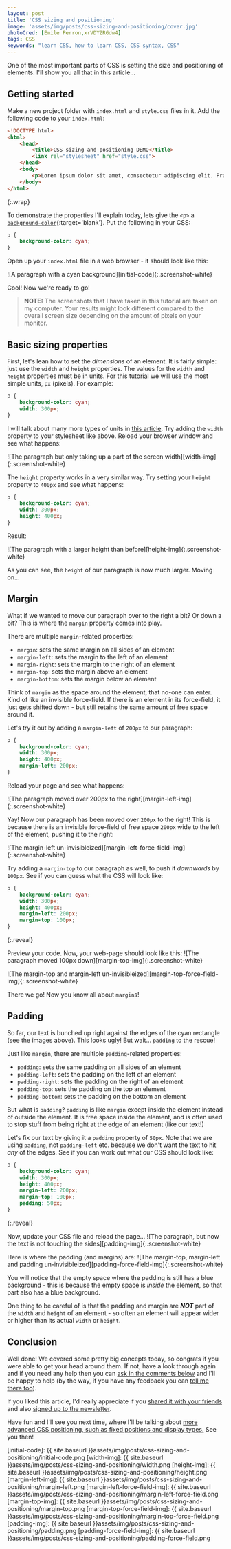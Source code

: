 ```yaml
---
layout: post
title: 'CSS sizing and positioning'
image: 'assets/img/posts/css-sizing-and-positioning/cover.jpg'
photoCred: [Émile Perron,xrVDYZRGdw4]
tags: CSS
keywords: "learn CSS, how to learn CSS, CSS syntax, CSS"
---
```

One of the most important parts of CSS is setting the size and positioning of elements. I'll show you all that in this article...

## Getting started
Make a new project folder with `index.html` and `style.css` files in it. Add the following code to your `index.html`:
```HTML
<!DOCTYPE html>
<html>
    <head>
        <title>CSS sizing and positioning DEMO</title>
        <link rel="stylesheet" href="style.css">
    </head>
    <body>
        <p>Lorem ipsum dolor sit amet, consectetur adipiscing elit. Praesent finibus fermentum mi vitae sollicitudin. Proin tempus enim nisl, eu rutrum ipsum venenatis sit amet. In non justo nec eros blandit mattis. Proin tempus ex lorem, id vulputate felis rhoncus facilisis. Aliquam quis pharetra metus.</p>
    </body>
</html>
```
{:.wrap}

To demonstrate the properties I'll explain today, lets give the `<p>` a [`background-color`][bg-color]{:target='blank'}. Put the following in your CSS:
```CSS
p {
    background-color: cyan;
}
```
Open up your `index.html` file in a web browser - it should look like this:

![A paragraph with a cyan background][initial-code]{:.screenshot-white}

Cool! Now we're ready to go!


> **NOTE:**
> The screenshots that I have taken in this tutorial are taken on my computer. Your results might look different compared to the overall screen size depending on the amount of pixels on your monitor.

## Basic sizing properties
First, let's lean how to set the *dimensions* of an element. It is fairly simple: just use the `width` and `height` properties. The values for the `width` and `height` properties must be in units. For this tutorial we will use the most simple units, `px` (pixels). For example:
```CSS
p {
    background-color: cyan;
    width: 300px;
}
```
I will talk about many more types of units in [this article][units]. Try adding the `width` property to your stylesheet like above. Reload your browser window and see what happens:

![The paragraph but only taking up a part of the screen width][width-img]{:.screenshot-white}

The `height` property works in a very similar way. Try setting your `height` property to `400px` and see what happens:
```CSS
p {
    background-color: cyan;
    width: 300px;
    height: 400px;
}
```
Result:

![The paragraph with a larger height than before][height-img]{:.screenshot-white}

As you can see, the `height` of our paragraph is now much larger. Moving on...

## Margin
What if we wanted to move our paragraph over to the right a bit? Or down a bit? This is where the `margin` property comes into play.

There are multiple `margin`-related properties:
- `margin`: sets the same margin on all sides of an element
- `margin-left`: sets the margin to the left of an element
- `margin-right`: sets the margin to the right of an element
- `margin-top`: sets the margin above an element
- `margin-bottom`: sets the margin below an element

Think of `margin` as the space around the element, that no-one can enter. Kind of like an invisible force-field. If there is an element in its force-field, it just gets shifted down - but still retains the same amount of free space around it.

Let's try it out by adding a `margin-left` of `200px` to our paragraph:
```CSS
p {
    background-color: cyan;
    width: 300px;
    height: 400px;
    margin-left: 200px;
}
```
Reload your page and see what happens:

![The paragraph moved over 200px to the right][margin-left-img]{:.screenshot-white}

Yay! Now our paragraph has been moved over `200px` to the right! This is because there is an invisible force-field of free space `200px` wide to the left of the element, pushing it to the right:

![The margin-left un-invisibleized][margin-left-force-field-img]{:.screenshot-white}

Try adding a `margin-top` to our paragraph as well, to push it *downwards* by `100px`. See if you can guess what the CSS will look like:
```CSS
p {
    background-color: cyan;
    width: 300px;
    height: 400px;
    margin-left: 200px;
    margin-top: 100px;
}
```
{:.reveal}

Preview your code. Now, your web-page should look like this:
![The paragraph moved 100px down][margin-top-img]{:.screenshot-white}

![The margin-top and margin-left un-invisibleized][margin-top-force-field-img]{:.screenshot-white}

There we go! Now you know all about `margin`s!

## Padding
So far, our text is bunched up right against the edges of the cyan rectangle (see the images above). This looks ugly! But wait... `padding` to the rescue!

Just like `margin`, there are multiple `padding`-related properties:
- `padding`: sets the same padding on all sides of an element
- `padding-left`: sets the padding on the left of an element
- `padding-right`: sets the padding on the right of an element
- `padding-top`: sets the padding on the top an element
- `padding-bottom`: sets the padding on the bottom an element

But what is `padding`? `padding` is like `margin` except inside the element instead of outside the element. It is free space inside the element, and is often used to stop stuff from being right at the edge of an element (like our text!)

Let's fix our text by giving it a `padding` property of `50px`. Note that we are using `padding`, not `padding-left` etc. because we don't want the text to hit *any* of the edges. See if you can work out what our CSS should look like:
```CSS
p {
    background-color: cyan;
    width: 300px;
    height: 400px;
    margin-left: 200px;
    margin-top: 100px;
    padding: 50px;
}
```
{:.reveal}

Now, update your CSS file and reload the page...
![The paragraph, but now the text is not touching the sides][padding-img]{:.screenshot-white}

Here is where the padding (and margins) are:
![The margin-top, margin-left and padding un-invisibleized][padding-force-field-img]{:.screenshot-white}

You will notice that the empty space where the padding is still has a blue background - this is because the empty space is *inside* the element, so that part also has a blue background.

One thing to be careful of is that the padding and margin are _**NOT**_ part of the `width` and `height` of an element - so often an element will appear wider or higher than its actual `width` or `height`.

## Conclusion
Well done! We covered some pretty big concepts today, so congrats if you were able to get your head around them. If not, have a look through again and if you need any help then you can [ask in the comments below][comments] and I'll be happy to help (by the way, if you have any feedback you can [tell me there too][comments]).

If you liked this article, I'd really appreciate if you [shared it with your friends][share] and also [signed up to the newsletter][newsletter].

Have fun and I'll see you next time, where I'll be talking about [more advanced CSS positioning, such as fixed positions and display types.][advanced-positioning] See you then!


[bg-color]: /basic-css-properties/#the-background-color-property
[units]: /css-units/
[advanced-positioning]: /css-position-property/

[initial-code]: {{ site.baseurl }}assets/img/posts/css-sizing-and-positioning/initial-code.png
[width-img]: {{ site.baseurl }}assets/img/posts/css-sizing-and-positioning/width.png
[height-img]: {{ site.baseurl }}assets/img/posts/css-sizing-and-positioning/height.png
[margin-left-img]: {{ site.baseurl }}assets/img/posts/css-sizing-and-positioning/margin-left.png
[margin-left-force-field-img]: {{ site.baseurl }}assets/img/posts/css-sizing-and-positioning/margin-left-force-field.png
[margin-top-img]: {{ site.baseurl }}assets/img/posts/css-sizing-and-positioning/margin-top.png
[margin-top-force-field-img]: {{ site.baseurl }}assets/img/posts/css-sizing-and-positioning/margin-top-force-field.png
[padding-img]: {{ site.baseurl }}assets/img/posts/css-sizing-and-positioning/padding.png
[padding-force-field-img]: {{ site.baseurl }}assets/img/posts/css-sizing-and-positioning/padding-force-field.png

[html]: /learn/html/
[css]: /learn/css/
[share]: {{site.share}}
[comments]: {{site.comments}}
[newsletter]: {{site.newsletter}}